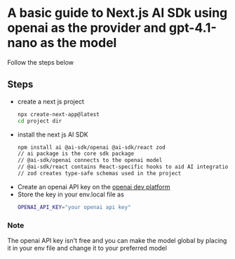 # A basic guide to Next.js AI SDk using openai as the provider and gpt-4.1-nano as the model
Follow the steps below

## Steps
- create a next js project
  ```bash
  npx create-next-app@latest
  cd project dir
- install the next js AI SDK
  ```bash
  npm install ai @ai-sdk/openai @ai-sdk/react zod
  // ai package is the core sdk package
  // @ai-sdk/openai connects to the openai model
  // @ai-sdk/react contains React-specific hooks to aid AI integration
  // zod creates type-safe schemas used in the project
- Create an openai API key on the [openai dev platform](https://platform.openai.com)
- Store the key in your env.local file as
  ```bash
  OPENAI_API_KEY="your openai api key"


### Note
The openai API key isn't free and you can make the model global by placing it in your env file and change it to your preferred model

